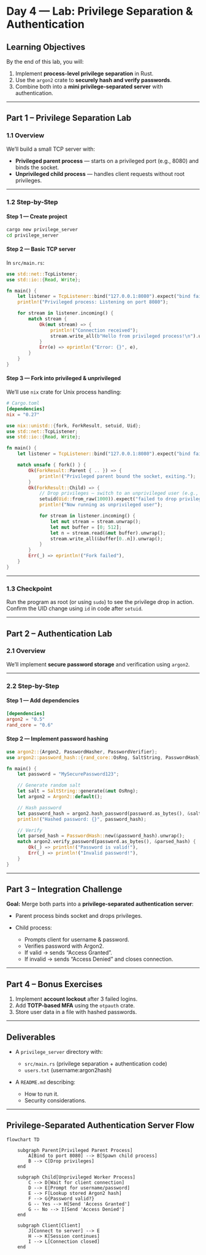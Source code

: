 # **Day 4 — Lab: Privilege Separation & Authentication**

## **Learning Objectives**

By the end of this lab, you will:

1. Implement **process-level privilege separation** in Rust.
2. Use the `argon2` crate to **securely hash and verify passwords**.
3. Combine both into a **mini privilege-separated server** with authentication.

---

## **Part 1 – Privilege Separation Lab**

### **1.1 Overview**

We’ll build a small TCP server with:

* **Privileged parent process** — starts on a privileged port (e.g., 8080) and binds the socket.
* **Unprivileged child process** — handles client requests without root privileges.

---

### **1.2 Step-by-Step**

#### **Step 1 — Create project**

```bash
cargo new privilege_server
cd privilege_server
```

#### **Step 2 — Basic TCP server**

In `src/main.rs`:

```rust
use std::net::TcpListener;
use std::io::{Read, Write};

fn main() {
    let listener = TcpListener::bind("127.0.0.1:8080").expect("bind failed");
    println!("Privileged process: Listening on port 8080");

    for stream in listener.incoming() {
        match stream {
            Ok(mut stream) => {
                println!("Connection received");
                stream.write_all(b"Hello from privileged process!\n").unwrap();
            }
            Err(e) => eprintln!("Error: {}", e),
        }
    }
}
```

#### **Step 3 — Fork into privileged & unprivileged**

We’ll use `nix` crate for Unix process handling:

```toml
# Cargo.toml
[dependencies]
nix = "0.27"
```

```rust
use nix::unistd::{fork, ForkResult, setuid, Uid};
use std::net::TcpListener;
use std::io::{Read, Write};

fn main() {
    let listener = TcpListener::bind("127.0.0.1:8080").expect("bind failed");

    match unsafe { fork() } {
        Ok(ForkResult::Parent { .. }) => {
            println!("Privileged parent bound the socket, exiting.");
        }
        Ok(ForkResult::Child) => {
            // Drop privileges — switch to an unprivileged user (e.g., UID 1000)
            setuid(Uid::from_raw(1000)).expect("failed to drop privileges");
            println!("Now running as unprivileged user");

            for stream in listener.incoming() {
                let mut stream = stream.unwrap();
                let mut buffer = [0; 512];
                let n = stream.read(&mut buffer).unwrap();
                stream.write_all(&buffer[0..n]).unwrap();
            }
        }
        Err(_) => eprintln!("Fork failed"),
    }
}
```

---

### **1.3 Checkpoint**

Run the program as root (or using `sudo`) to see the privilege drop in action.
Confirm the UID change using `id` in code after `setuid`.

---

## **Part 2 – Authentication Lab**

### **2.1 Overview**

We’ll implement **secure password storage** and verification using `argon2`.

---

### **2.2 Step-by-Step**

#### **Step 1 — Add dependencies**

```toml
[dependencies]
argon2 = "0.5"
rand_core = "0.6"
```

#### **Step 2 — Implement password hashing**

```rust
use argon2::{Argon2, PasswordHasher, PasswordVerifier};
use argon2::password_hash::{rand_core::OsRng, SaltString, PasswordHash};

fn main() {
    let password = "MySecurePassword123";

    // Generate random salt
    let salt = SaltString::generate(&mut OsRng);
    let argon2 = Argon2::default();

    // Hash password
    let password_hash = argon2.hash_password(password.as_bytes(), &salt).unwrap().to_string();
    println!("Hashed password: {}", password_hash);

    // Verify
    let parsed_hash = PasswordHash::new(&password_hash).unwrap();
    match argon2.verify_password(password.as_bytes(), &parsed_hash) {
        Ok(_) => println!("Password is valid!"),
        Err(_) => println!("Invalid password!"),
    }
}
```

---

## **Part 3 – Integration Challenge**

**Goal:** Merge both parts into a **privilege-separated authentication server**:

* Parent process binds socket and drops privileges.
* Child process:

  * Prompts client for username & password.
  * Verifies password with Argon2.
  * If valid → sends “Access Granted”.
  * If invalid → sends “Access Denied” and closes connection.

---

## **Part 4 – Bonus Exercises**

1. Implement **account lockout** after 3 failed logins.
2. Add **TOTP-based MFA** using the `otpauth` crate.
3. Store user data in a file with hashed passwords.

---

## **Deliverables**

* A `privilege_server` directory with:

  * `src/main.rs` (privilege separation + authentication code)
  * `users.txt` (username\:argon2hash)
* A `README.md` describing:

  * How to run it.
  * Security considerations.

---

## Privilege-Separated Authentication Server Flow

```mermaid
flowchart TD

    subgraph Parent[Privileged Parent Process]
        A[Bind to port 8080] --> B[Spawn child process]
        B --> C[Drop privileges]
    end

    subgraph Child[Unprivileged Worker Process]
        C --> D[Wait for client connection]
        D --> E[Prompt for username/password]
        E --> F[Lookup stored Argon2 hash]
        F --> G{Password valid?}
        G -- Yes --> H[Send 'Access Granted']
        G -- No --> I[Send 'Access Denied']
    end

    subgraph Client[Client]
        J[Connect to server] --> E
        H --> K[Session continues]
        I --> L[Connection closed]
    end
```
